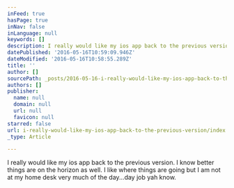 ```yaml
---
inFeed: true
hasPage: true
inNav: false
inLanguage: null
keywords: []
description: I really would like my ios app back to the previous version. I know better things are on the horizon as well. I like where things are going but I am not at my home desk very much of the day...day job yah know.
datePublished: '2016-05-16T10:59:09.946Z'
dateModified: '2016-05-16T10:58:55.289Z'
title: ''
author: []
sourcePath: _posts/2016-05-16-i-really-would-like-my-ios-app-back-to-the-previous-version.md
authors: []
publisher:
  name: null
  domain: null
  url: null
  favicon: null
starred: false
url: i-really-would-like-my-ios-app-back-to-the-previous-version/index.html
_type: Article

---
```

I really would like my ios app back to the previous version. I know better things are on the horizon as well. I like where things are going but I am not at my home desk very much of the day...day job yah know.